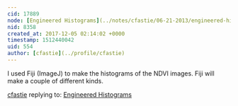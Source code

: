 ```yaml
---
cid: 17889
node: [Engineered Histograms](../notes/cfastie/06-21-2013/engineered-histograms)
nid: 8358
created_at: 2017-12-05 02:14:02 +0000
timestamp: 1512440042
uid: 554
author: [cfastie](../profile/cfastie)
---
```


I used Fiji (ImageJ) to make the histograms of the NDVI images. Fiji will make a couple of different kinds.

[cfastie](../profile/cfastie) replying to: [Engineered Histograms](../notes/cfastie/06-21-2013/engineered-histograms)

